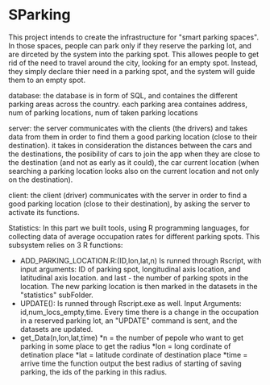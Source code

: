 # SParking

This project intends to create the infrastructure for "smart parking spaces". In those spaces, people can park only if they reserve the parking lot, and are dirceted by the system into the parking spot.
This allowes people to get rid of the need to travel around the city, looking for an empty spot. Instead, they simply declare thier need in a parking spot, and the system will guide them to an empty spot.


database:
the database is in form of SQL, and containes the different parking areas across the country. each parking area containes address, num of parking locations, num of taken parking locations

server:
the server communicates with the clients (the drivers) and takes data from them in order to find them a good parking location (close to their destination).
it takes in consideration the distances between the cars and the destinations, the posibility of cars to join the app when they are close to the destination (and not as early as it could), the car current location (when searching a parking location looks also on the current location and not only on the destination).

client:
the client (driver) communicates with the server in order to find a good parking location (close to their destination), by asking the server to activate its functions.



Statistics:
In this part we built tools, using R programming languages, for collecting data of average occupation rates for different parking spots.
This subsystem relies on 3 R functions:
- ADD_PARKING_LOCATION.R:(ID,lon,lat,n)
    Is runned through Rscript, with input arguments: ID of parking spot, longitudinal axis location, and latitudinal axis location. and last - the number of parking spots in the location.
    The new parking location is then marked in the datasets in the "statistics" subFolder.
- UPDATE(): 
    Is runned through Rscript.exe as well. Input Arguments: id,num_locs_empty,time. Every time there is a change in the occupation in a reserved parking lot, an "UPDATE" command is sent, and the datasets are updated.
- get_Data(n,lon,lat,time)
    *n = the number of pepole who want to get parking in some place to get the radius
    *lon = long cordinate of detination place
    *lat = latitude cordinate of destination place
    *time = arrive time
    the function output the best radius of starting of saving parking, the ids of the parking in this radius.

